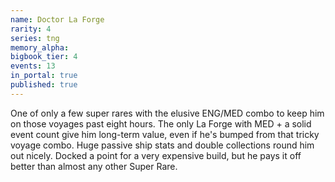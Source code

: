 ```yaml
---
name: Doctor La Forge
rarity: 4
series: tng
memory_alpha:
bigbook_tier: 4
events: 13
in_portal: true
published: true
---
```


One of only a few super rares with the elusive ENG/MED combo to keep him on those voyages past eight hours. The only La Forge with MED + a solid event count give him long-term value, even if he's bumped from that tricky voyage combo. Huge passive ship stats and double collections round him out nicely. Docked a point for a very expensive build, but he pays it off better than almost any other Super Rare.
